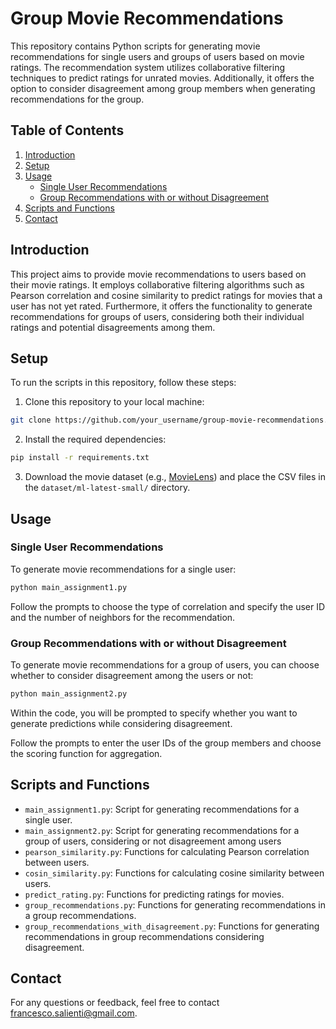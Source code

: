 # Group Movie Recommendations

This repository contains Python scripts for generating movie recommendations for single users and groups of users based on movie ratings. The recommendation system utilizes collaborative filtering techniques to predict ratings for unrated movies. Additionally, it offers the option to consider disagreement among group members when generating recommendations for the group.

## Table of Contents
1. [Introduction](#introduction)
2. [Setup](#setup)
3. [Usage](#usage)
   - [Single User Recommendations](#single-user-recommendations)
   - [Group Recommendations with or without Disagreement](#group-recommendations-with-or-without-disagreement)
4. [Scripts and Functions](#scripts-and-functions)
5. [Contact](#contact)

## Introduction
This project aims to provide movie recommendations to users based on their movie ratings. It employs collaborative filtering algorithms such as Pearson correlation and cosine similarity to predict ratings for movies that a user has not yet rated. Furthermore, it offers the functionality to generate recommendations for groups of users, considering both their individual ratings and potential disagreements among them.

## Setup
To run the scripts in this repository, follow these steps:

1. Clone this repository to your local machine:

```bash
git clone https://github.com/your_username/group-movie-recommendations.git
```

2. Install the required dependencies:

```bash
pip install -r requirements.txt
```

3. Download the movie dataset (e.g., [MovieLens](https://grouplens.org/datasets/movielens/)) and place the CSV files in the `dataset/ml-latest-small/` directory.

## Usage
### Single User Recommendations
To generate movie recommendations for a single user:

```bash
python main_assignment1.py
```

Follow the prompts to choose the type of correlation and specify the user ID and the number of neighbors for the recommendation.


### Group Recommendations with or without Disagreement

To generate movie recommendations for a group of users, you can choose whether to consider disagreement among the users or not:

```bash
python main_assignment2.py
```

Within the code, you will be prompted to specify whether you want to generate predictions while considering disagreement.

Follow the prompts to enter the user IDs of the group members and choose the scoring function for aggregation.

## Scripts and Functions
- `main_assignment1.py`: Script for generating recommendations for a single user.
- `main_assignment2.py`: Script for generating recommendations for a group of users, considering or not disagreement among users
- `pearson_similarity.py`: Functions for calculating Pearson correlation between users.
- `cosin_similarity.py`: Functions for calculating cosine similarity between users.
- `predict_rating.py`: Functions for predicting ratings for movies.
- `group_recommendations.py`: Functions for generating recommendations in a group recommendations.
- `group_recommendations_with_disagreement.py`: Functions for generating recommendations in group recommendations considering disagreement.

## Contact

For any questions or feedback, feel free to contact [francesco.salienti@gmail.com](mailto:francesco.salienti@gmail.com).
